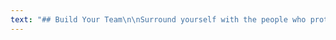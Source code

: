 ```yaml
---
text: "## Build Your Team\n\nSurround yourself with the people who protect and understand your work. At Book Light Editorial, we believe every author should have a compassionate and insightful editorial team as part of their crew.\n\n\n[Find Your Editor](/team){.button}\n"
---
```


